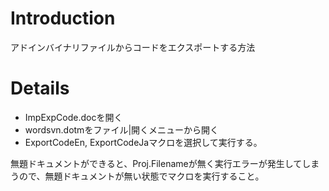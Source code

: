 # Introduction #

アドインバイナリファイルからコードをエクスポートする方法

# Details #

  * ImpExpCode.docを開く
  * wordsvn.dotmをファイル|開くメニューから開く
  * ExportCodeEn, ExportCodeJaマクロを選択して実行する。

無題ドキュメントができると、Proj.Filenameが無く実行エラーが発生してしまうので、無題ドキュメントが無い状態でマクロを実行すること。
